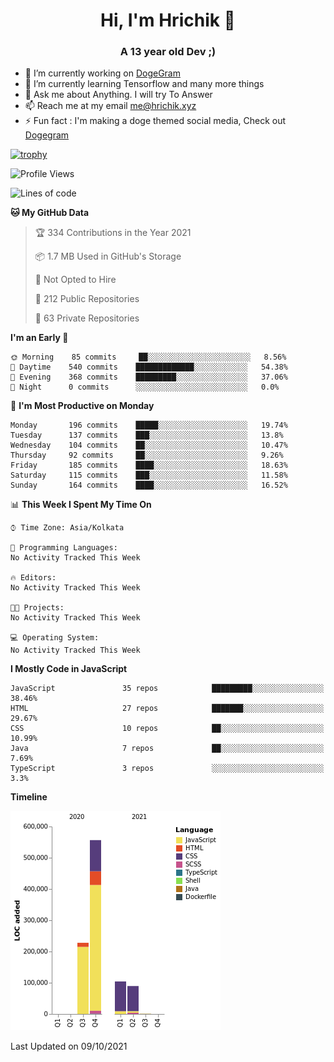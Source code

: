 <h1 align="center">Hi, I'm Hrichik 👋</h1>
<h3 align="center">A 13 year old Dev ;) </h3>


- 🔭 I’m currently working on [DogeGram](https://dogegram.xyz)
- 🌱 I’m currently learning Tensorflow and many more things
- 💬 Ask me about Anything. I will try To Answer
- 📫 Reach me at my email me@hrichik.xyz
- ⚡ Fun fact : I'm making a doge themed social media, Check out [Dogegram](https://dogegram.xyz)

[![trophy](https://github-profile-trophy.vercel.app/?username=hrichiksite)](https://github.com/ryo-ma/github-profile-trophy)



<!--START_SECTION:waka-->
![Profile Views](http://img.shields.io/badge/Profile%20Views-0-blue)

![Lines of code](https://img.shields.io/badge/From%20Hello%20World%20I%27ve%20Written-979144%20lines%20of%20code-blue)

**🐱 My GitHub Data** 

> 🏆 334 Contributions in the Year 2021
 > 
> 📦 1.7 MB Used in GitHub's Storage 
 > 
> 🚫 Not Opted to Hire
 > 
> 📜 212 Public Repositories 
 > 
> 🔑 63 Private Repositories  
 > 
**I'm an Early 🐤** 

```text
🌞 Morning    85 commits     ██░░░░░░░░░░░░░░░░░░░░░░░   8.56% 
🌆 Daytime    540 commits    █████████████░░░░░░░░░░░░   54.38% 
🌃 Evening    368 commits    █████████░░░░░░░░░░░░░░░░   37.06% 
🌙 Night      0 commits      ░░░░░░░░░░░░░░░░░░░░░░░░░   0.0%

```
📅 **I'm Most Productive on Monday** 

```text
Monday       196 commits    █████░░░░░░░░░░░░░░░░░░░░   19.74% 
Tuesday      137 commits    ███░░░░░░░░░░░░░░░░░░░░░░   13.8% 
Wednesday    104 commits    ██░░░░░░░░░░░░░░░░░░░░░░░   10.47% 
Thursday     92 commits     ██░░░░░░░░░░░░░░░░░░░░░░░   9.26% 
Friday       185 commits    ████░░░░░░░░░░░░░░░░░░░░░   18.63% 
Saturday     115 commits    ███░░░░░░░░░░░░░░░░░░░░░░   11.58% 
Sunday       164 commits    ████░░░░░░░░░░░░░░░░░░░░░   16.52%

```


📊 **This Week I Spent My Time On** 

```text
⌚︎ Time Zone: Asia/Kolkata

💬 Programming Languages: 
No Activity Tracked This Week

🔥 Editors: 
No Activity Tracked This Week

🐱‍💻 Projects: 
No Activity Tracked This Week

💻 Operating System: 
No Activity Tracked This Week

```

**I Mostly Code in JavaScript** 

```text
JavaScript               35 repos            █████████░░░░░░░░░░░░░░░░   38.46% 
HTML                     27 repos            ███████░░░░░░░░░░░░░░░░░░   29.67% 
CSS                      10 repos            ██░░░░░░░░░░░░░░░░░░░░░░░   10.99% 
Java                     7 repos             ██░░░░░░░░░░░░░░░░░░░░░░░   7.69% 
TypeScript               3 repos             ░░░░░░░░░░░░░░░░░░░░░░░░░   3.3%

```


**Timeline**

![Chart not found](https://raw.githubusercontent.com/hrichiksite/hrichiksite/master/charts/bar_graph.png) 


 Last Updated on 09/10/2021
<!--END_SECTION:waka-->
